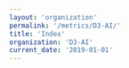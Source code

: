 ```yaml
---
layout: 'organization'
permalink: '/metrics/D3-AI/'
title: 'Index'
organization: 'D3-AI'
current_date: '2019-01-01'
---
```

